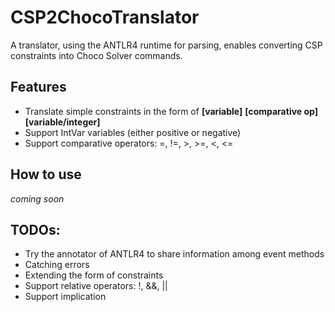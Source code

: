 # CSP2ChocoTranslator

A translator, using the ANTLR4 runtime for parsing, enables converting CSP constraints into Choco Solver commands.

## Features

- Translate simple constraints in the form of __[variable]__ __[comparative op]__ __[variable/integer]__
- Support IntVar variables (either positive or negative)
- Support comparative operators: =, !=, >, >=, <, <=
 
## How to use

*coming soon*

## TODOs:

- Try the annotator of ANTLR4 to share information among event methods
- Catching errors
- Extending the form of constraints
- Support relative operators: !, &&, ||
- Support implication
